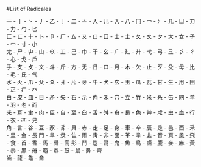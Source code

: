 #List of Radicales

一 - 丨 - 丶 - 丿 - 乙 - 亅 - 二 - 亠 - 人 - 儿 - 入 - 八 - 冂 - 冖 - 冫 - 几 - 凵 - 刀 - 力 - 勹 - 匕  
匚 - 匸 - 十 - 卜 - 卩 - 厂 - 厶 - 又 - 口 - 囗 - 土 - 士 - 夂 - 夊 - 夕 - 大 - 女 - 子 - 宀 - 寸 - 小  
尢 - 尸 - 屮 - 山 - 巛 - 工 - 己 - 巾 - 干 - 幺 - 广 - 廴 - 廾 - 弋 - 弓 - 彐 - 彡 - 彳 - 心 - 戈 - 戶   
手 - 支 - 攴 - 文 - 斗 - 斤 - 方 - 无 - 日 - 曰 - 月 - 木 - 欠 - 止 - 歹 - 殳 - 毋 - 比 - 毛 - 氏 - 气  
水 - 火 - 爪 - 父 - 爻 - 爿 - 片 - 牙 - 牛 - 犬 - 玄 - 玉 - 瓜 - 瓦 - 甘 - 生 - 用 - 田 - 疋 - 疒 - 癶  
白 - 皮 - 皿 - 目 - 矛 - 矢 - 石 - 示 - 禸 - 禾 - 穴 - 立 - 竹 - 米 - 糸 - 缶 - 网 - 羊 - 羽 - 老 - 而  
耒 - 耳 - 聿 - 肉 - 臣 - 自 - 至 - 臼 - 舌 - 舛 - 舟 - 艮 - 色 - 艸 - 虍 - 虫 - 血 - 行 - 衣 - 襾 - 見  
角 - 言 - 谷 - 豆 - 豕 - 豸 - 貝 - 赤 - 走 - 足 - 身 - 車 - 辛 - 辰 - 辵 - 邑 - 酉 - 釆 - 里 - 金 - 長
門 - 阜 - 隶 - 隹 - 雨 - 靑 - 非 - 面 - 革 - 韋 - 韭 - 音 - 頁 - 風 - 飛 - 食 - 首 - 香 - 馬 - 骨 - 高 
髟 - 鬥 - 鬯 - 鬲 - 鬼 - 魚 - 鳥 - 鹵 - 鹿 - 麥 - 麻 - 黃 - 黍 - 黑 - 黹 - 黽 - 鼎 - 鼓 - 鼠 - 鼻 - 齊  
齒 - 龍 - 龜 - 龠